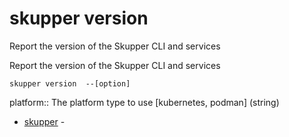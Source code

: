 # skupper version

Report the version of the Skupper CLI and services

Report the version of the Skupper CLI and services

    skupper version  --[option]

platform:: 
The platform type to use [kubernetes, podman]
 (string)

* [skupper](skupper.adoc)	 -
